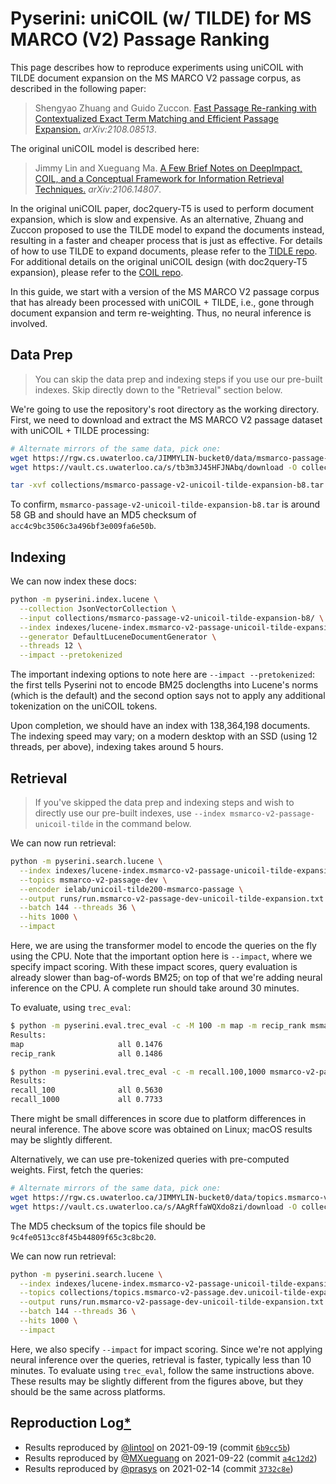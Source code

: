 # Pyserini: uniCOIL (w/ TILDE) for MS MARCO (V2) Passage Ranking

This page describes how to reproduce experiments using uniCOIL with TILDE document expansion on the MS MARCO V2 passage corpus, as described in the following paper:

> Shengyao Zhuang and Guido Zuccon. [Fast Passage Re-ranking with Contextualized Exact Term
Matching and Efficient Passage Expansion.](https://arxiv.org/pdf/2108.08513) _arXiv:2108.08513_.

The original uniCOIL model is described here:

> Jimmy Lin and Xueguang Ma. [A Few Brief Notes on DeepImpact, COIL, and a Conceptual Framework for Information Retrieval Techniques.](https://arxiv.org/abs/2106.14807) _arXiv:2106.14807_.

In the original uniCOIL paper, doc2query-T5 is used to perform document expansion, which is slow and expensive.
As an alternative, Zhuang and Zuccon proposed to use the TILDE model to expand the documents instead, resulting in a faster and cheaper process that is just as effective.
For details of how to use TILDE to expand documents, please refer to the [TIDLE repo](https://github.com/ielab/TILDE).
For additional details on the original uniCOIL design (with doc2query-T5 expansion), please refer to the [COIL repo](https://github.com/luyug/COIL/tree/main/uniCOIL).

In this guide, we start with a version of the MS MARCO V2 passage corpus that has already been processed with uniCOIL + TILDE, i.e., gone through document expansion and term re-weighting.
Thus, no neural inference is involved.

## Data Prep

> You can skip the data prep and indexing steps if you use our pre-built indexes. Skip directly down to the "Retrieval" section below.

We're going to use the repository's root directory as the working directory.
First, we need to download and extract the MS MARCO V2 passage dataset with uniCOIL + TILDE processing:

```bash
# Alternate mirrors of the same data, pick one:
wget https://rgw.cs.uwaterloo.ca/JIMMYLIN-bucket0/data/msmarco-passage-v2-unicoil-tilde-expansion-b8.tar -P collections/
wget https://vault.cs.uwaterloo.ca/s/tb3m3J45HFJNAbq/download -O collections/msmarco-passage-v2-unicoil-tilde-expansion-b8.tar

tar -xvf collections/msmarco-passage-v2-unicoil-tilde-expansion-b8.tar -C collections/
```

To confirm, `msmarco-passage-v2-unicoil-tilde-expansion-b8.tar` is around 58 GB and should have an MD5 checksum of `acc4c9bc3506c3a496bf3e009fa6e50b`.

## Indexing

We can now index these docs:

```bash
python -m pyserini.index.lucene \
  --collection JsonVectorCollection \
  --input collections/msmarco-passage-v2-unicoil-tilde-expansion-b8/ \
  --index indexes/lucene-index.msmarco-v2-passage-unicoil-tilde-expansion/ \
  --generator DefaultLuceneDocumentGenerator \
  --threads 12 \
  --impact --pretokenized
```

The important indexing options to note here are `--impact --pretokenized`: the first tells Pyserini not to encode BM25 doclengths into Lucene's norms (which is the default) and the second option says not to apply any additional tokenization on the uniCOIL tokens.

Upon completion, we should have an index with 138,364,198 documents.
The indexing speed may vary; on a modern desktop with an SSD (using 12 threads, per above), indexing takes around 5 hours.

<!-- This is deprecated because we have pre-built indexes. Retaining for historic reasons.

If you want to save time and skip the indexing step, download the prebuilt index directly:

```bash
# Alternate mirrors of the same data, pick one:
wget https://rgw.cs.uwaterloo.ca/JIMMYLIN-bucket0/data/lucene-index.msmarco-v2-passage-unicoil-tilde-expansion-b8.tar.gz -P indexes/
wget https://vault.cs.uwaterloo.ca/s/rmFJCYEqfPrxcFE/download -O indexes/lucene-index.msmarco-v2-passage-unicoil-tilde-expansion-b8.tar.gz

tar -xzvf indexes/lucene-index.msmarco-v2-passage-unicoil-tilde-expansion-b8.tar.gz -C indexes/
```

To confirm, `lucene-index.msmarco-v2-passage-unicoil-tilde-expansion-b8.tar.gz` is around 30 GB and should have an MD5 checksum of `0f9b1f90751d49dd3a66be54dd0b4f82`.
This pre-built index was created with the above command, but with the addition of the `-optimize` option to merge index segments.

-->

## Retrieval

> If you've skipped the data prep and indexing steps and wish to directly use our pre-built indexes, use `--index msmarco-v2-passage-unicoil-tilde` in the command below.

We can now run retrieval:

```bash
python -m pyserini.search.lucene \
  --index indexes/lucene-index.msmarco-v2-passage-unicoil-tilde-expansion \
  --topics msmarco-v2-passage-dev \
  --encoder ielab/unicoil-tilde200-msmarco-passage \
  --output runs/run.msmarco-v2-passage-dev-unicoil-tilde-expansion.txt \
  --batch 144 --threads 36 \
  --hits 1000 \
  --impact
```

Here, we are using the transformer model to encode the queries on the fly using the CPU.
Note that the important option here is `--impact`, where we specify impact scoring.
With these impact scores, query evaluation is already slower than bag-of-words BM25; on top of that we're adding neural inference on the CPU.
A complete run should take around 30 minutes.

To evaluate, using `trec_eval`:

```bash
$ python -m pyserini.eval.trec_eval -c -M 100 -m map -m recip_rank msmarco-v2-passage-dev runs/run.msmarco-v2-passage-dev-unicoil-tilde-expansion.txt
Results:
map                   	all	0.1476
recip_rank            	all	0.1486

$ python -m pyserini.eval.trec_eval -c -m recall.100,1000 msmarco-v2-passage-dev runs/run.msmarco-v2-passage-dev-unicoil-tilde-expansion.txt
Results:
recall_100            	all	0.5630
recall_1000           	all	0.7733
```

There might be small differences in score due to platform differences in neural inference.
The above score was obtained on Linux; macOS results may be slightly different.

Alternatively, we can use pre-tokenized queries with pre-computed weights.
First, fetch the queries:

```bash
# Alternate mirrors of the same data, pick one:
wget https://rgw.cs.uwaterloo.ca/JIMMYLIN-bucket0/data/topics.msmarco-v2-passage.dev.unicoil-tilde-expansion.tsv.gz -P collections/
wget https://vault.cs.uwaterloo.ca/s/AAgRffaWQXdo8zi/download -O collections/topics.msmarco-v2-passage.dev.unicoil-tilde-expansion.tsv.gz
```

The MD5 checksum of the topics file should be `9c4fe0513cc8f45b44809f65c3c8bc20`.

We can now run retrieval:

```bash
python -m pyserini.search.lucene \
  --index indexes/lucene-index.msmarco-v2-passage-unicoil-tilde-expansion \
  --topics collections/topics.msmarco-v2-passage.dev.unicoil-tilde-expansion.tsv.gz \
  --output runs/run.msmarco-v2-passage-dev-unicoil-tilde-expansion.txt \
  --batch 144 --threads 36 \
  --hits 1000 \
  --impact
```

Here, we also specify `--impact` for impact scoring.
Since we're not applying neural inference over the queries, retrieval is faster, typically less than 10 minutes.
To evaluate using `trec_eval`, follow the same instructions above.
These results may be slightly different from the figures above, but they should be the same across platforms.

## Reproduction Log[*](reproducibility.md)

+ Results reproduced by [@lintool](https://github.com/lintool) on 2021-09-19 (commit [`6b9cc5b`](https://github.com/castorini/pyserini/commit/6b9cc5b1c2fee89597c5841a9f88395cf76bf60a))
+ Results reproduced by [@MXueguang](https://github.com/MXueguang) on 2021-09-22 (commit [`a4c12d2`](https://github.com/castorini/pyserini/commit/a4c12d28979b4ed9177845733932f94a1fcdfe64))
+ Results reproduced by [@prasys](https://github.com/prasys) on 2021-02-14 (commit [`3732c8e`](https://github.com/castorini/pyserini/commit/3732c8e3f1b72113a3961444b1ac37878afcbb64))
